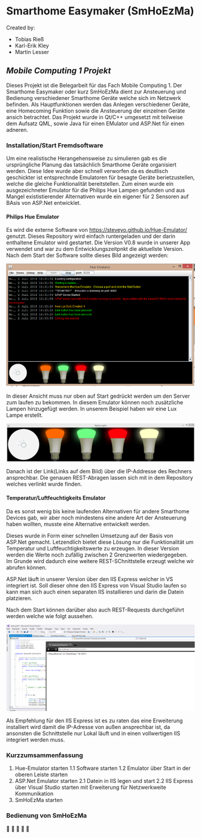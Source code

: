# Smarthome Easymaker (SmHoEzMa)
Created by:
- Tobias Rieß
- Karl-Erik Kley
- Martin Lesser

## *Mobile Computing 1 Projekt*
Dieses Projekt ist die Belegarbeit für das Fach Mobile Computing 1. 
Der Smarthome Easymaker oder kurz SmHoEzMa dient zur Ansteuerung und Bedienung verschiedener Smarthome Geräte welche sich im Netzwerk befinden. Als Hauptfunktionen werden das Anlegen verschiedener Geräte, eine Homecoming Funktion sowie die Ansteuerung der einzelnen Geräte ansich betrachtet. 
Das Projekt wurde in Qt/C++ umgesetzt mit teilweise dem Aufsatz QML, sowie Java für einen EMulator und ASP.Net für einen adneren. 

### Installation/Start Fremdsoftware
Um eine realistische Herangehensweise zu simulieren gab es die ursprüngliche Planung das tatsächlich Smarthome Geräte organisiert werden. Diese Idee wurde aber schnell verworfen da es deutlisch geschickter ist entsprechnde Emulatoren für besagte Geräte berietzustellen, welche die gleiche Funktionalität bereitstellen. Zum einen wurde ein ausgezeichneter Emulator für die Philips Hue Lampen gefunden und aus Mangel exististierender Alternativen wurde ein eigener für 2 Sensoren auf BAsis von ASP.Net entwicklet. 

#### Philips Hue Emulator

Es wird die externe Software von https://steveyo.github.io/Hue-Emulator/ genutzt. 
Dieses Repository wird einfach runtergeladen und der darin enthaltene Emulator wird gestartet. 
Die Version V0.8 wurde in unserer App verwendet und war zu dem Entwicklungszeitpnkt die aktuellste Version.
Nach dem Start der Software sollte dieses Bild angezeigt werden:

![Emulator Startup](/images/Emulator_UI.PNG)

In dieser Ansicht muss nur oben auf Start gedrückt werden um den Server zum laufen zu bekommen. 
In diesem Emulator können noch zusätzliche Lampen hinzugefügt werden. In unserem Beispiel haben wir eine Lux Lampe erstellt. 

![Emulator-Lampen](/images/EmulatorPNG.PNG)

Danach ist der Link(Links auf dem Bild) über die IP-Addresse des Rechners ansprechbar. 
Die genauen REST-Abragen lassen sich mit in dem Repository welches verlinkt wurde finden. 

#### Temperatur/Luftfeuchtigkeits Emulator 
Da es sonst wenig bis keine laufenden Alternativen für andere Smarthome Devices gab, wir aber noch mindestens eine andere Art der Ansteuerung haben wollten, musste eine Alternative entwickelt werden. 

Dieses wurde in Form einer schnellen Umsetzung auf der Basis von ASP.Net gemacht. Letzendlich bietet diese Lösung nur die Funktionalität um Temperatur und Luftfeuchtigkeitswerte zu erzeugen. 
In dieser Version werden die Werte noch zufällig zwischen 2 Grenzwerten wiedergegeben. Im Grunde wird dadurch eine weitere REST-SChnittstelle erzeugt welche wir abrufen können. 

ASP.Net läuft in unserer Version über den IIS Express welcher in VS integriert ist. Soll dieser ohne den IIS Express von Visual Studio laufen so kann man sich auch einen separaten IIS installieren und darin die Datein platzieren. 

Nach dem Start können darüber also auch REST-Requests durchgeführt werden welche wie folgt aussehen. 

![Emulator-ASP.Net](/images/ASPnet.PNG)

Als Empfehlung für den IIS Express ist es zu raten das eine Erweiterung installiert wird damit die IP-Adresse von außen ansprechbar ist, da ansonsten die Schnittstelle nur Lokal läuft und in einen vollwertigen IIS integriert werden muss. 

### Kurzzumsammenfassung
1. Hue-Emulator starten
    1.1 Software starten
    1.2 Emulator über Start in der oberen Leiste starten 
2. ASP.Net Emulator starten
    2.1 Datein in IIS legen und start
    2.2 IIS Express über Visual Studio starten mit Erweiterung für Netzwerkweite Kommunikation 
3. SmHoEzMa starten 


### Bedienung von SmHoEzMa 

:clap: :100: :100: :100: :100:
